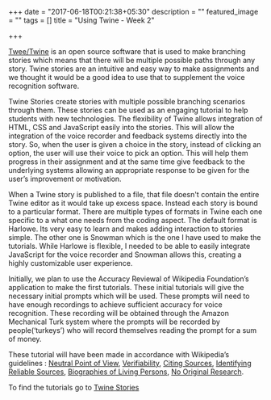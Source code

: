 +++
date = "2017-06-18T00:21:38+05:30"
description = ""
featured_image = ""
tags = []
title = "Using Twine - Week 2"

+++


[Twee/Twine](http://twinery.org/) is an open source software that is used to make branching stories which means that there will be multiple possible paths through any story. Twine stories are an intuitive and easy way to make assignments and we thought it would be a good idea to use that to supplement the voice recognition software.

Twine Stories create stories with multiple possible branching scenarios through them. These stories can be used as an engaging tutorial to help students with new technologies. The flexibility of Twine allows integration of HTML, CSS and JavaScript easily into the stories. This will allow the integration of the voice recorder and feedback systems directly into the story. So, when the user is given a choice in the story, instead of clicking an option, the user will use their voice to pick an option. This will help them progress in their assignment and at the same time give feedback to the underlying systems allowing an appropriate response to be given for the user’s improvement or motivation.

When a Twine story is published to a file, that file doesn't contain the entire Twine editor as it would take up excess space. Instead each story is bound to a particular format. There are multiple types of formats in Twine each one specific to a what one needs from the coding aspect. The default format is Harlowe. Its very easy to learn and makes adding interaction to stories simple. The other one is Snowman which is the one I have used to make the tutorials.  While Harlowe is flexible, I needed to be able to easily integrate JavaScript for the voice recorder and Snowman allows this, creating a highly customizable user experience.

Initially, we plan to use the Accuracy Reviewal of Wikipedia Foundation’s application to make the first tutorials. These initial tutorials will give the necessary initial prompts which will be used. These prompts will need to have enough recordings to achieve sufficient accuracy for voice recognition. These recording will be obtained through the Amazon Mechanical Turk system where the prompts will be recorded by people(‘turkeys’) who will record themselves reading the prompt for a sum of money.

These tutorial will have been made in accordance with Wikipedia’s guidelines : [Neutral Point of View](https://en.wikipedia.org/wiki/Wikipedia:Neutral_point_of_view), [Verifiability](https://en.wikipedia.org/wiki/Wikipedia:Verifiability), [Citing Sources](https://en.wikipedia.org/wiki/Wikipedia:Citing_sources), [Identifying Reliable Sources](https://en.wikipedia.org/wiki/Wikipedia:Identifying_reliable_sources), [Biographies of Living Persons](https://en.wikipedia.org/wiki/Wikipedia:Biographies_of_living_persons), [No Original Research](https://en.wikipedia.org/wiki/Wikipedia:No_original_research).

To find the tutorials go to [Twine Stories](https://github.com/SND96/twine-stories)
